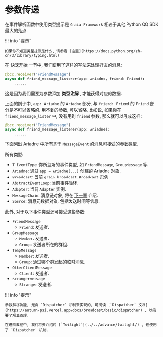 # 参数传递

在事件解析函数中使用类型提示是 `Graia Framework` 相较于其他 Python QQ SDK 最大的亮点.

!!! info "提示"

    如果你不知道类型提示是什么, 请参看 [这里](https://docs.python.org/zh-cn/3/library/typing.html)

在 [快速开始](../../quickstart/) 一节中, 我们使用了这样的写法来处理好友的消息:

```python
@bcc.receiver("FriendMessage")
async def friend_message_listener(app: Ariadne, friend: Friend):
    ......
```

这是因为我们需要为参数添加 **类型注解** , 才能获得对应的数据.

上面的例子中, `app: Ariadne` 的 `Ariadne` 部分, 与 `friend: Friend` 的 `Friend` 部分是不可以省略的. 用不到的参数, 可以省略. 比如说, 如果你在 `friend_message_lister` 中, 没有用到 `friend` 参数, 那么就可以写成这样:

```python
@bcc.receiver("FriendMessage")
async def friend_message_listener(app: Ariadne):
    ......
```

下面列出 Ariadne 中所有基于 `MessageEvent` 的消息可接受的参数类型.

所有类型:

-   `T_EventType`: 你所监听的事件类型, 如 `FriendMessage`, `GroupMessage` 等.
-   `Ariadne`: 通过 `app = Ariadne(...)` 创建的 Ariadne 对象.
-   `Broadcast`: 当前 `graia.broadcast.Broadcast` 实例.
-   `AbstractEventLoop`: 当前事件循环.
-   `Adapter`: 当前 `Adapter` 实例.
-   `MessageChain`: 消息链对象, 将在 [下一章](../msg-chain) 介绍.
-   `Source`: 消息元数据对象, 包括发送时间等信息.

此外, 对于以下事件类型还可接受这些参数:

-   `FriendMessage`
    -   `Friend`: 发送者.
-   `GroupMessage`
    -   `Member`: 发送者.
    -   `Group`: 发送者所在的群组.
-   `TempMessage`
    -   `Member`: 发送者.
    -   `Group`: 通过哪个群发起的临时消息.
-   `OtherClientMessage`
    -   `Client`: 发送者.
-   `StrangerMessage`
    -   `Stranger` 发送者.

!!! info "提示"

    参数解析功能, 是由 `Dispatcher` 机制来实现的, 可阅读 [`Dispatcher` 文档](https://autumn-psi.vercel.app/docs/broadcast/basic/dispatcher) , 以简要了解其原理.

    在进阶教程中, 我们将要介绍的 [`Twilight`](../../advance/twilight/) , 也使用了 `Dispatcher` 机制.
